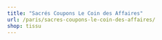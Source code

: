 ```yaml
---
title: "Sacrés Coupons Le Coin des Affaires"
url: /paris/sacres-coupons-le-coin-des-affaires/
shop: tissu
---
```

